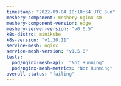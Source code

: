 ```yaml
---
timestamp: "2022-09-04 10:18:54 UTC Sun"
meshery-component: meshery-nginx-sm
meshery-component-version: edge
meshery-server-version: "v0.6.5"
k8s-distro: minikube
k8s-version: "v1.20.11"
service-mesh: nginx
service-mesh-version: "v1.5.0"
tests:
  pod/nginx-mesh-api:  "Not Running"
  pod/nginx-mesh-metrics: "Not Running"
overall-status: "failing"
---
```


